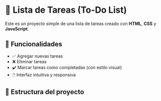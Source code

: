 # 📝 Lista de Tareas (To-Do List)

Este es un proyecto simple de una lista de tareas creado con **HTML**, **CSS** y **JavaScript**.

## 🚀 Funcionalidades

- ✅ Agregar nuevas tareas
- ❌ Eliminar tareas
- ✔️ Marcar tareas como completadas (con estilo visual)
- 🖱️ Interfaz intuitiva y responsiva

## 📂 Estructura del proyecto

